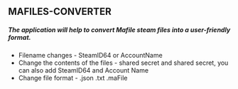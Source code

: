 ﻿
## MAFILES-CONVERTER

##### The application will help to convert Mafile steam files into a user-friendly format.

- Filename changes - SteamID64 or AccountName
- Change the contents of the files - shared secret and shared secret, you can also add SteamID64 and Account Name
- Change file format - .json .txt .maFile
